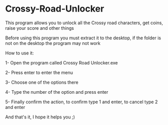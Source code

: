 # Crossy-Road-Unlocker
This program allows you to unlock all the Crossy road characters, get coins, raise your score and other things

Before using this program you must extract it to the desktop, if the folder is not on the desktop the program may not work

How to use it:

1- Open the program called Crossy Road Unlocker.exe

2- Press enter to enter the menu

3- Choose one of the options there

4- Type the number of the option and press enter

5- Finally confirm the action, to confirm type 1 and enter, to cancel type 2 and enter

And that's it, I hope it helps you ;)
